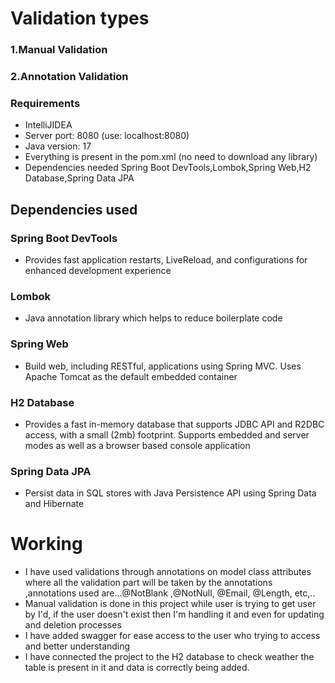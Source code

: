 
# Validation types
### 1.Manual Validation
### 2.Annotation Validation

### Requirements
* IntelliJIDEA
* Server port: 8080 (use: localhost:8080)
* Java version: 17
* Everything is present in the pom.xml (no need to download any library)
* Dependencies needed Spring Boot DevTools,Lombok,Spring Web,H2 Database,Spring Data JPA
## Dependencies used
### Spring Boot DevTools
* Provides fast application restarts, LiveReload, and configurations for enhanced development experience

### Lombok
* Java annotation library which helps to reduce boilerplate code

### Spring Web
* Build web, including RESTful, applications using Spring MVC. Uses Apache Tomcat as the default embedded container

### H2 Database
* Provides a fast in-memory database that supports JDBC API and R2DBC access, with a small (2mb) footprint. Supports embedded and server modes as well as a browser based console application

### Spring Data JPA
* Persist data in SQL stores with Java Persistence API using Spring Data and Hibernate

# Working
* I have used validations through annotations on model class attributes where all the validation part will be taken by the annotations ,annotations used are...@NotBlank ,@NotNull, @Email, @Length, etc,..
* Manual validation is done in this project while user is trying to get user  by I'd, if the user doesn't exist then I'm handling it and even for updating and deletion processes
* I have added swagger for ease access to the user who trying to access and better understanding
* I have connected the project to the H2 database to check weather the table is present in it and data is correctly being added. 
